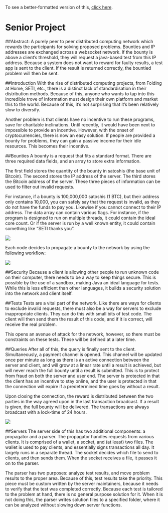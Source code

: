 To see a better-formatted version of this, [click here](https://docs.google.com/document/d/1fpamr5mf4G7N5NVfBLGp-teppB66yTRBb8eUn1bQXwQ/edit?usp=sharing).

# Senior Project

##Abstract:
A purely peer to peer distributed computing network which rewards the participants for solving proposed problems. Bounties and IP addresses are exchanged across a websocket network. If the bounty is above a client’s threshold, they will request a java-based test from this IP address. Because a system does not want to reward for faulty results, a test app is sent to the client. If the result is returned correctly, the bountied problem will then be sent.

##Introduction
With the rise of distributed computing projects, from Folding at Home, SETI, etc., there is a distinct lack of standardisation in their distribution methods. Because of this, anyone who wants to tap into this incredible trove of information must design their own platform and market this to the world. Because of this, it’s not surprising that it’s been relatively slow to diversify.

Another problem is that clients have no incentive to run these programs, save for charitable inclinations. Until recently, it would have been next to impossible to provide an incentive. However, with the onset of cryptocurrencies, there is now an easy solution. If people are provided a bounty for problems, they can gain a passive income for their idle resources. This becomes their incentive.

##Bounties
A bounty is a request that fits a standard format. There are three required data fields, and an array to store extra information.

The first field stores the quantity of the bounty in satoshis (the base unit of Bitcoin). The second stores the IP address of the server. The third stores the Bitcoin address of the server. These three pieces of information can be used to filter out invalid requests.

For instance, if a bounty is 100,000,000 satoshis (1 BTC), but their address only contains 10,000, you can safely say that the request is invalid, as they do not have the funds to pay you. Likewise if you cannot connect to their IP address.
The data array can contain various flags. For instance, if the program is designed to run on multiple threads, it could contain the ideal core count. Or if the server is run by a well known entity, it could contain something like “SETI thanks you”.

![](http://i.imgur.com/xCsjOto.png)

Each node decides to propagate a bounty to the network by using the following workflow:

![](http://i.imgur.com/bkmwNsB.png)

##Security
Because a client is allowing other people to run unknown code on their computer, there needs to be a way to keep things secure. This is possible by the use of a sandbox, making Java an ideal language for tests. While this is less efficient than other languages, it builds a security solution into the network and client itself.

##Tests
Tests are a vital part of the network. Like there are ways for clients to exclude invalid requests, there must also be a way for servers to exclude inappropriate clients. They can do this with small bits of test code. The client will then send them the result of this code, and if it is correct, will receive the real problem.

This opens an avenue of attack for the network, however, so there must be constraints on these tests. These will be defined at a later time.

##Queries
After all of this, the query is finally sent to the client. Simultaneously, a payment channel is opened. This channel will be updated once per minute as long as there is an active connection between the server and client, and will grow at a linear rate until a result is achieved, but will never reach the full bounty until a result is submitted. This is to protect from fraud on both the server and user end. The server is protected in that the client has an incentive to stay online, and the user is protected in that the connection will expire if a predetermined time goes by without a result.

Upon closing the connection, the reward is distributed between the two parties in the way agreed upon in the last transaction broadcast. If a result is given, the full bounty will be delivered. The transactions are always broadcast with a lock-time of 24 hours.

![](http://i.imgur.com/I25QiL0.png)

##Servers
The server side of this has two additional components: a propagator and a parser. The propagator handles requests from various clients. It is comprised of a wallet, a socket, and (at least) two files. The wallet is used to pay clients, and essentially signs transactions all day. It largely runs in a separate thread. The socket decides which file to send to clients, and then sends them. When the socket receives a file, it passes it on to the parser.

The parser has two purposes: analyze test results, and move problem results to the proper area. Because of this, test results take the priority. This piece must be custom written by the server maintainers, because it needs to verify that the test was completed correctly. Because each test is tailored to the problem at hand, there is no general purpose solution for it. When it is not doing this, the parser writes solution files to a specified folder, where it can be analyzed without slowing down server functions.
